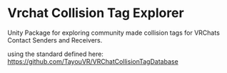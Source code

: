 # Vrchat Collision Tag Explorer

Unity Package for exploring community made collision tags for VRChats Contact Senders and Receivers.

using the standard defined here: https://github.com/TayouVR/VRChatCollisionTagDatabase
